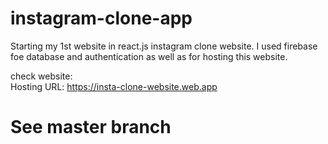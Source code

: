 # instagram-clone-app
Starting my 1st website in react.js instagram clone website.
I used firebase foe database and authentication as well as for hosting this website.

check website:         
Hosting URL: https://insta-clone-website.web.app

# See master branch
